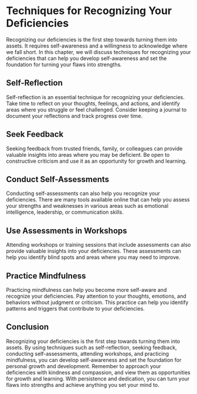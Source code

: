 Techniques for Recognizing Your Deficiencies
====================================================================================================

Recognizing our deficiencies is the first step towards turning them into assets. It requires self-awareness and a willingness to acknowledge where we fall short. In this chapter, we will discuss techniques for recognizing your deficiencies that can help you develop self-awareness and set the foundation for turning your flaws into strengths.

Self-Reflection
---------------

Self-reflection is an essential technique for recognizing your deficiencies. Take time to reflect on your thoughts, feelings, and actions, and identify areas where you struggle or feel challenged. Consider keeping a journal to document your reflections and track progress over time.

Seek Feedback
-------------

Seeking feedback from trusted friends, family, or colleagues can provide valuable insights into areas where you may be deficient. Be open to constructive criticism and use it as an opportunity for growth and learning.

Conduct Self-Assessments
------------------------

Conducting self-assessments can also help you recognize your deficiencies. There are many tools available online that can help you assess your strengths and weaknesses in various areas such as emotional intelligence, leadership, or communication skills.

Use Assessments in Workshops
----------------------------

Attending workshops or training sessions that include assessments can also provide valuable insights into your deficiencies. These assessments can help you identify blind spots and areas where you may need to improve.

Practice Mindfulness
--------------------

Practicing mindfulness can help you become more self-aware and recognize your deficiencies. Pay attention to your thoughts, emotions, and behaviors without judgment or criticism. This practice can help you identify patterns and triggers that contribute to your deficiencies.

Conclusion
----------

Recognizing your deficiencies is the first step towards turning them into assets. By using techniques such as self-reflection, seeking feedback, conducting self-assessments, attending workshops, and practicing mindfulness, you can develop self-awareness and set the foundation for personal growth and development. Remember to approach your deficiencies with kindness and compassion, and view them as opportunities for growth and learning. With persistence and dedication, you can turn your flaws into strengths and achieve anything you set your mind to.
